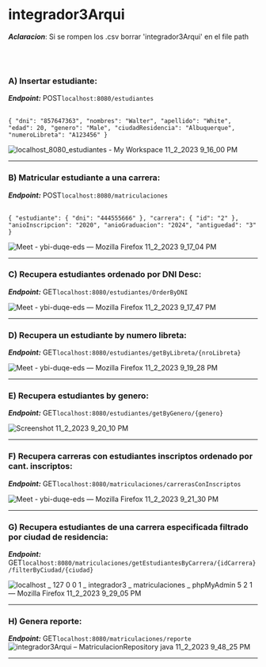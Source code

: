 # integrador3Arqui

**_Aclaracion_**: Si se rompen los .csv borrar 'integrador3Arqui' en el file path

<br></br>

### **A) Insertar estudiante**:

**_Endpoint:_** POST`localhost:8080/estudiantes`
<br></br>

`{
    "dni": "857647363",
    "nombres": "Walter",
    "apellido": "White",
    "edad": 20,
    "genero": "Male",
    "ciudadResidencia": "Albuquerque",
    "numeroLibreta": "A123456"
}`

![localhost_8080_estudiantes - My Workspace 11_2_2023 9_16_00 PM](https://github.com/Skpone/integrador3Arqui/assets/72869504/79926866-e72c-49aa-90be-5118a7b58e3b)

---
### **B) Matricular estudiante a una carrera**:

**_Endpoint:_** POST`localhost:8080/matriculaciones`
<br></br>

`{
    "estudiante": {
        "dni": "444555666"
    },
    "carrera": {
        "id": "2"
    },
    "anioInscripcion": "2020",
    "anioGraduacion": "2024",
    "antiguedad": "3"
}`


![Meet - ybi-duqe-eds — Mozilla Firefox 11_2_2023 9_17_04 PM](https://github.com/Skpone/integrador3Arqui/assets/72869504/7d9693e0-0da3-40a1-887f-e5ce523aed75)

---
### **C) Recupera estudiantes ordenado por DNI Desc**:
**_Endpoint:_** GET`localhost:8080/estudiantes/OrderByDNI`

![Meet - ybi-duqe-eds — Mozilla Firefox 11_2_2023 9_17_47 PM](https://github.com/Skpone/integrador3Arqui/assets/72869504/6f443936-92e8-48e1-b7b1-46416092b067)


---
### **D) Recupera un estudiante by numero libreta**:
**_Endpoint:_** GET`localhost:8080/estudiantes/getByLibreta/{nroLibreta}`

![Meet - ybi-duqe-eds — Mozilla Firefox 11_2_2023 9_19_28 PM](https://github.com/Skpone/integrador3Arqui/assets/72869504/8f0123dd-f04f-4093-a071-c1ee5b0e68ba)


---
### **E) Recupera estudiantes by genero**:
**_Endpoint:_** GET`localhost:8080/estudiantes/getByGenero/{genero}`

![Screenshot 11_2_2023 9_20_10 PM](https://github.com/Skpone/integrador3Arqui/assets/72869504/40848709-d76d-4ab4-9cd4-0988f6fe2920)


---
### **F) Recupera carreras con estudiantes inscriptos ordenado por cant. inscriptos**:
**_Endpoint:_** GET`localhost:8080/matriculaciones/carrerasConInscriptos`

![Meet - ybi-duqe-eds — Mozilla Firefox 11_2_2023 9_21_30 PM](https://github.com/Skpone/integrador3Arqui/assets/72869504/8119fd3f-01e6-4a80-b52f-16ab2f17967d)


---
### **G) Recupera estudiantes de una carrera especificada filtrado por ciudad de residencia**:
**_Endpoint:_** GET`localhost:8080/matriculaciones/getEstudiantesByCarrera/{idCarrera}/filterByCiudad/{ciudad}`

![localhost _ 127 0 0 1 _ integrador3 _ matriculaciones _ phpMyAdmin 5 2 1 — Mozilla Firefox 11_2_2023 9_29_05 PM](https://github.com/Skpone/integrador3Arqui/assets/72869504/72ac0afb-2819-441a-8771-a335a58de151)


---
### **H) Genera reporte**:
**_Endpoint:_** GET`localhost:8080/matriculaciones/reporte`
![integrador3Arqui – MatriculacionRepository java 11_2_2023 9_48_25 PM](https://github.com/Skpone/integrador3Arqui/assets/72869504/ff7b8016-0046-4247-ae65-04f288ef8c5a)


---
